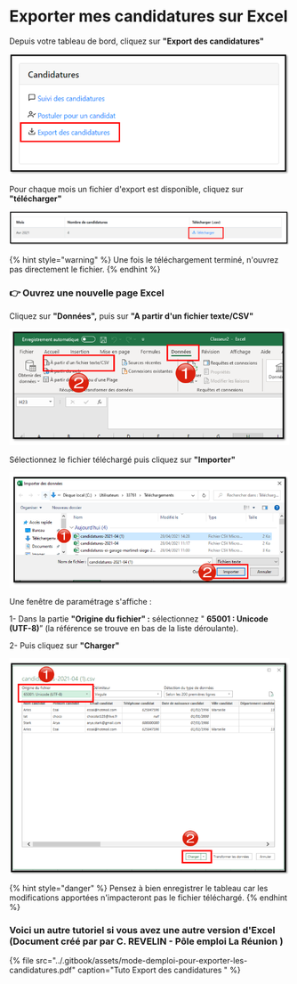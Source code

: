 # Exporter mes candidatures sur Excel

Depuis votre tableau de bord, cliquez sur **"Export des candidatures"**

![](../.gitbook/assets/export1.png)

Pour chaque mois un fichier d'export est disponible, cliquez sur **"télécharger"**

![](../.gitbook/assets/export2.png)

{% hint style="warning" %}
Une fois le téléchargement terminé, n'ouvrez pas directement le fichier.
{% endhint %}

### **👉 Ouvrez une nouvelle page Excel**

Cliquez sur **"Données",** puis sur **"A partir d'un fichier texte/CSV"**

![](../.gitbook/assets/image%20%2870%29.png)

Sélectionnez le fichier téléchargé puis cliquez sur **"Importer"** 

![](../.gitbook/assets/image%20%2872%29.png)

Une fenêtre de paramétrage s'affiche : 

1- Dans  la partie **"Origine du fichier"  :** sélectionnez " **65001 : Unicode \(UTF-8\)**” \(la référence se trouve en bas de la liste déroulante\). 

2-  Puis cliquez sur **"Charger"**

![](../.gitbook/assets/image%20%2874%29.png)

{% hint style="danger" %}
Pensez à bien enregistrer le tableau car les modifications apportées n'impacteront pas le fichier téléchargé.
{% endhint %}

### Voici un autre tutoriel si vous avez une autre version d'Excel  \(Document créé par par C. REVELIN - Pôle emploi La Réunion \)

{% file src="../.gitbook/assets/mode-demploi-pour-exporter-les-candidatures.pdf" caption="Tuto Export des candidatures " %}

